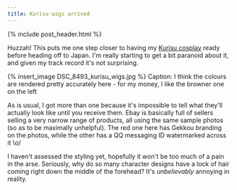 ```yaml
---
title: Kurisu wigs arrived
---
```


{% include post_header.html %}

Huzzah! This puts me one step closer to having my [Kurisu cosplay](http://moin.meidokon.net/furinkan/cosplay/Makise_Kurisu) ready before heading off to Japan. I'm really starting to get a bit paranoid about it, and given my track record it's not surprising.

{% insert_image DSC_8493_kurisu_wigs.jpg %}
Caption: I think the colours are rendered pretty accurately here - for my money, I like the browner one on the left

As is usual, I got more than one because it's impossible to tell what they'll actually look like until you receive them. Ebay is basically full of sellers selling a very narrow range of products, all using the same sample photos (so as to be maximally unhelpful). The red one here has Gekkou branding on the photos, while the other has a QQ messaging ID watermarked across it \o/

I haven't assessed the styling yet, hopefully it won't be too much of a pain in the arse. Seriously, why do so many character designs have a lock of hair coming right down the middle of the forehead? It's *unbelievably* annoying in reality.

